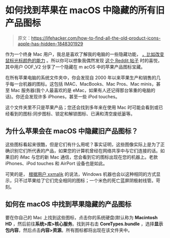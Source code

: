 # 如何找到苹果在 macOS 中隐藏的所有旧产品图标

> 原文：<https://lifehacker.com/how-to-find-all-the-old-product-icons-apple-has-hidden-1848301929>

作为一个终身 Mac 用户，我总是喜欢了解我的电脑的一些隐藏功能， [，比如改变鼠标光标颜色的能力](https://lifehacker.com/12-hidden-features-in-macos-monterey-worth-finding-1847972748/slides/5) 。所以你可以想象我偶然发现 [这个 Reddit 帖子](https://www.reddit.com/r/mac/comments/rvgtn1/today_i_learned_that_within_macos_monterey_almost/?utm_source=share&utm_medium=web2x&context=3) 时的喜悦，其中用户 OOF_V2 分享了一个隐藏在 m acOS 中的苹果产品图标宝藏。



在所有苹果电脑的系统文件夹中，你会发现自 2000 年以来苹果生产和销售的几乎每一台机器的图标。这包括 IMAC、MacBooks、Mac Pros、Mac minis，甚至 Mac 服务器(我个人最喜欢的是 eMac，如果有人还记得那台笨重的电脑的话)。你还会发现许多 iPhones，甚至一些 iPod touches。

这个文件夹里不只是苹果产品；您还会找到多年来在使用 Mac 时可能会看到或已经看到的图标:同步图标、锁定和解锁图标、已满和清空废纸篓等。

## 为什么苹果会在 macOS 中隐藏旧产品图标？

这些图标看起来很酷，但是它们有什么用呢？事实证明，这些图像实际上是为了正确识别它们所代表的产品，如果您的计算机曾经在网络共享中与它们连接的话。如果旧的 iMac 与您的新 Mac 通信，您会看到它的图标出现在您的机器上。老款 iPhones、iPod touches 和 AirPort 设备也是如此。

可笑的是， [根据用户 xxmalik](https://www.reddit.com/r/mac/comments/rvgtn1/comment/hr6tt6k/?utm_source=share&utm_medium=web2x&context=3) 的说法，Windows 机器也会以这种相同的方式显示，只不过苹果给了它们完全相同的图标；一个米色的死亡蓝屏阴极射线管。苛刻。

## 如何在 macOS 中找到苹果隐藏的产品图标

要在你自己的 Mac 上找到这些图标，点击你的系统硬盘(默认称为 **Macintosh HD** ，然后前往**系统>库>核心服务**。找到并右击 **CoreTypes.bundle** ，选择**显示包内容**，然后点击**内容>资源**。所有图标都将出现在该文件夹中。